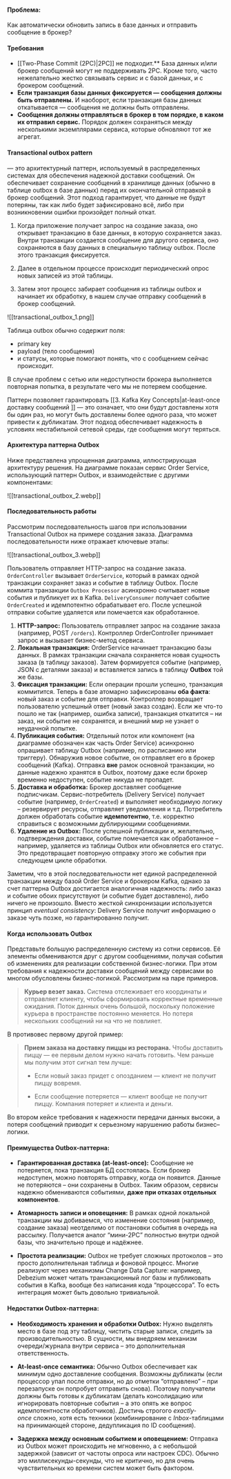
#### Проблема:
Как автоматически обновить запись в базе данных и отправить сообщение в брокер?
#### Требования

- [[Two-Phase Commit (2PC)|2PC]] не подходит.** База данных и/или брокер сообщений могут не поддерживать 2PC. Кроме того, часто нежелательно жестко связывать сервис и с базой данных, и с брокером сообщений.
- **Если транзакция базы данных фиксируется — сообщения должны быть отправлены.** И наоборот, если транзакция базы данных откатывается — сообщения не должны быть отправлены.
- **Сообщения должны отправляться в брокер в том порядке, в каком их отправил сервис.** Порядок должен сохраняться между несколькими экземплярами сервиса, которые обновляют тот же агрегат.
#### Transactional outbox pattern
— это архитектурный паттерн, используемый в распределенных системах для обеспечения надежной доставки сообщений. Он обеспечивает сохранение сообщений в хранилище данных (обычно в таблице outbox в базе данных) перед их окончательной отправкой в брокер сообщений. Этот подход гарантирует, что данные не будут потеряны, так как либо будет зафиксировано всё, либо при возникновении ошибки произойдет полный откат.

1. Когда приложение получает запрос на создание заказа, оно открывает транзакцию в базе данных, в которую сохраняется заказ. Внутри транзакции создается сообщение для другого сервиса, оно сохраняются в базу данных в специальную таблицу outbox. После этого транзакция фиксируется.

2. Далее в отдельном процессе происходит периодический опрос новых записей из этой таблицы.
   
3. Затем этот процесс забирает сообщения из таблицы outbox и начинает их обработку, в нашем случае отправку сообщений в брокер сообщений.

![[transactional_outbox_1.png]]

Таблица outbox обычно содержит поля:
- primary key
- payload (тело сообщения)
- и статусы, которые помогают понять, что с сообщением сейчас происходит.

В случае проблем с сетью или недоступности брокера выполняется повторная попытка, в результате чего мы не потеряем сообщение.

Паттерн позволяет гарантировать  [[3. Kafka Key Concepts|at-least-once доставку сообщений ]] — это означает, что они будут доставлены хотя бы один раз, но могут быть доставлены более одного раза, что может привести к дубликатам. Этот подход обеспечивает надежность в условиях нестабильной сетевой среды, где сообщения могут теряться.

#### Архитектура паттерна Outbox

Ниже представлена упрощенная диаграмма, иллюстрирующая архитектуру решения. На диаграмме показан сервис Order Service, использующий паттерн Outbox, и взаимодействие с другими компонентами:

![[transactional_outbox_2.webp]]

#### Последовательность работы

Рассмотрим последовательность шагов при использовании Transactional Outbox на примере создания заказа. Диаграмма последовательности ниже отражает ключевые этапы:

![[transactional_outbox_3.webp]]

Пользователь отправляет HTTP-запрос на создание заказа. 
`OrderController` вызывает `OrderService`, который в рамках одной транзакции сохраняет заказ и событие в таблицу Outbox. 
После коммита транзакции `Outbox Processor` асинхронно считывает новые события и публикует их в Kafka. 
`DeliveryConsumer` получает событие `OrderCreated` и идемпотентно обрабатывает его. 
После успешной отправки событие удаляется или помечается как обработанное.

1. **HTTP-запрос:** Пользователь отправляет запрос на создание заказа (например, POST `/orders`). Контроллер OrderController принимает запрос и вызывает бизнес-метод сервиса.
2. **Локальная транзакция:** OrderService начинает транзакцию базы данных. В рамках транзакции сначала сохраняется новая сущность заказа (в таблицу заказов). Затем формируется событие (например, JSON с деталями заказа) и вставляется запись в таблицу **Outbox** той же базы.
3. **Фиксация транзакции:** Если операции прошли успешно, транзакция коммитится. Теперь в базе атомарно зафиксированы **оба факта**: новый заказ и событие для отправки. Контроллер возвращает пользователю успешный ответ (новый заказ создан). Если же что-то пошло не так (например, ошибка записи), транзакция откатится – ни заказ, ни событие не сохранятся, и внешний мир не узнает о неудачной попытке.
4. **Публикация события:** Отдельный поток или компонент (на диаграмме обозначен как часть Order Service) асинхронно опрашивает таблицу Outbox (например, по расписанию или триггеру). Обнаружив новое событие, он отправляет его в брокер сообщений (Kafka). Отправка **вне** рамок основной транзакции, но данные надежно хранятся в Outbox, поэтому даже если брокер временно недоступен, событие никуда не пропадет.
5. **Доставка и обработка:** Брокер доставляет сообщение подписчикам. Сервис-потребитель (Delivery Service) получает событие (например, `OrderCreated`) и выполняет необходимую логику – резервирует ресурсы, отправляет уведомления и т.д. Потребитель должен обработать событие **идемпотентно**, т.е. корректно справиться с возможными дублирующими сообщениями.
6. **Удаление из Outbox:** После успешной публикации и, желательно, подтверждения доставки, событие помечается как обработанное – например, удаляется из таблицы Outbox или обновляется его статус. Это предотвращает повторную отправку этого же события при следующем цикле обработки.

Заметим, что в этой последовательности нет единой распределенной транзакции между базой Order Service и брокером Kafka, однако за счет паттерна Outbox достигается аналогичная надежность: либо заказ и событие обоих присутствуют (и событие будет доставлено), либо ничего не произошло. Вместо жесткой синхронизации используется принцип _eventual consistency_: Delivery Service получит информацию о заказе чуть позже, но гарантированно получит.
#### Когда использовать Outbox

Представьте большую распределенную систему из сотни сервисов. Её элементы обмениваются друг с другом сообщениями, получая события об изменениях для реализации собственной бизнес-логики. При этом требования к надежности доставки сообщений между сервисами во многом обусловлены бизнес-логикой. Рассмотрим на паре примеров.

> **Курьер везет заказ.** Система отслеживает его координаты и отправляет клиенту, чтобы сформировать корректные временные ожидания. Поток данных очень большой, поскольку положение курьера в пространстве постоянно меняется. Но потеря нескольких сообщений ни на что не повлияет.

В противовес первому другой пример:

> **Прием заказа на доставку пиццы из ресторана.** Чтобы доставить пиццу — ее первым делом нужно начать готовить. Чем раньше мы получим этот сигнал тем лучше:
> 
> - Если новый заказ придет с опозданием — клиент не получит пиццу вовремя.
>  
> - Если сообщение потеряется — клиент вообще не получит пиццу. Компания потеряет и клиента и деньги.
> 

Во втором кейсе требования к надежности передачи данных высоки, а потеря сообщений приводит к серьезному нарушению работы бизнес–логики.


#### Преимущества Outbox-паттерна:

- **Гарантированная доставка (at-least-once):** Сообщение не потеряется, пока транзакция БД состоялась. Если брокер недоступен, можно повторять отправку, когда он появится. Данные не потеряются – они сохранены в Outbox. Таким образом, сервисы надежно обмениваются событиями, **даже при отказах отдельных компонентов**.
    
- **Атомарность записи и оповещения:** В рамках одной локальной транзакции мы добиваемся, что изменение состояния (например, создание заказа) неотделимо от постановки события в очередь на рассылку. Получается аналог “мини-2PC” полностью внутри одной базы, что значительно проще и надёжнее.
    
- **Простота реализации:** Outbox не требует сложных протоколов – это просто дополнительная таблица и фоновой процесс. Многие реализуют через механизмы Change Data Capture: например, Debezium может читать транзакционный лог базы и публиковать события в Kafka, вообще без написания кода “процессора”. То есть интеграция может быть довольно тривиальной.

#### Недостатки Outbox-паттерна:

- **Необходимость хранения и обработки Outbox:** Нужно выделять место в базе под эту таблицу, чистить старые записи, следить за производительностью. В сущности, мы внедряем механизм очереди/журнала внутри сервиса – это дополнительная ответственность.
    
- **At-least-once семантика:** Обычно Outbox обеспечивает как минимум одно доставление сообщения. Возможны дубликаты (если процессор упал после отправки, но до отметки “отправлено” – при перезапуске он попробует отправить снова). Поэтому получатели должны быть готовы к дубликатам (делать консолидацию или игнорировать повторные события – а это опять же вопрос идемпотентности обработчиков). Достичь строгого _exactly-once_ сложно, хотя есть техники (комбинирование с _Inbox_-таблицами на  принимающей стороне, дедупликация по ID сообщения).
    
- **Задержка между основным событием и оповещением:** Отправка из Outbox может происходить не мгновенно, а с небольшой задержкой (зависит от частоты опроса или настроек CDC). Обычно это миллисекунды-секунды, что не критично, но для очень чувствительных ко времени систем может быть фактором.